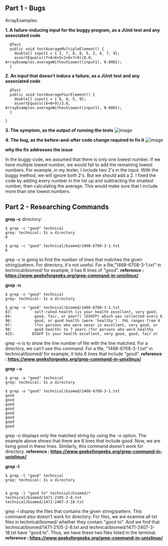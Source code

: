 ## Part 1 - Bugs

ArrayExamples:

**1. A failure-inducing input for the buggy program, as a JUnit test and any associated code**
```
  @Test
  public void testAverageMultipleElement() {
    double[] input1 = { 2, 7, 8, 8, 5, 2, 6, 7, 9};
    assertEquals((7+8+8+5+2+6+7+9)/8.0, ArrayExamples.averageWithoutLowest(input1), 0.0001);
  }
```

**2. An input that doesn’t induce a failure, as a JUnit test and any associated code**
```
  @Test
  public void testAverageFourElement() {
    double[] input1 = { 8, 8, 5, 9};
    assertEquals((8+8+9)/3.0, ArrayExamples.averageWithoutLowest(input1), 0.0001);
  }

}
```

**3. The symptom, as the output of running the tests**
![image](https://github.com/Quianey/cse15l-lab-report3/assets/147276821/48edd11e-dd90-4f77-9e80-300ad1fdcb56)


**4. The bug, as the before-and-after code change required to fix it** 
![image](https://github.com/Quianey/cse15l-lab-report3/assets/147276821/7a39e9a0-2729-4218-9e0a-c648343ce1a0)

**why the fix addresses the issue**

In the buggy code, we assumed that there is only one lowest number. If we have multiple lowest number, we would fail to add the remaining lowest numbers. For example, in my tester, I include two 2's in the input. With the buggy method, we will ignore both 2's. But we should add a 2. 
I fixed the code by adding every number in the list up and subtracting the smallest number, then calculating the average. This would make sure that I include more than one lowest numbers. 

## Part 2 - Researching Commands

**grep -c**
 directory:
 ```
$ grep -c "good" technical
grep: technical: Is a directory
0

$ grep -c "good" technical/biomed/1468-6708-3-1.txt
6
```
grep -c is going to find the number of lines that matches the given string/pattern. For directory, it's not useful. For a file,"1468-6708-3-1.txt" in  technical/biomed/ for example, it has 6 lines of "good". 
**reference : https://www.geeksforgeeks.org/grep-command-in-unixlinux/**

 **grep -n**
 ```
$ grep -n "good" technical
grep: technical: Is a directory

$ grep -n "good" technical/biomed/1468-6708-3-1.txt
83:          self-rated health (is your health excellent, very good,
84:          good, fair, or poor?) (EVGFP) which was collected every 6
96:          good, or good health (were 'healthy'). YHL ranges from 0
97:          (for persons who were never in excellent, very good, or
98:          good health) to 7 years (for persons who were healthy
425:        EVGFP Is your health excellent, very good, good, fair or
```
grep -n is to show the line number of file with the line matched. For a directory, we can't use this command. For a file, "1468-6708-3-1.txt" in  technical/biomed/ for example, it lists 6 lines that include "good".
**reference : https://www.geeksforgeeks.org/grep-command-in-unixlinux/**

**grep - o**
```
$ grep -o "good" technical
grep: technical: Is a directory
 
$ grep -o "good" technical/biomed/1468-6708-3-1.txt
good
good
good
good
good
good
good
good
```
grep -o displays only the matched string by using the -o option. The example above shows that there are 6 lines that include good. Now, we are lising good in these lines. Similarly, this command doesn't work for directory. 
**reference : https://www.geeksforgeeks.org/grep-command-in-unixlinux/**

**grep -l**
```
$ grep -l "good" technical
grep: technical: Is a directory

     
$ grep -l "good to" technical/biomed/*
technical/biomed/1471-2105-2-8.txt
technical/biomed/1471-2407-3-18.txt

```
grep -l display the files that contains the given string/pattern. This command also doesn't work for directory. For files, we are examine all txt files in  technical/biomed/ whether they contain "good to". And we find that technical/biomed/1471-2105-2-8.txt and technical/biomed/1471-2407-3-18.txt have "good to". Thus, we have these two files listed in the terminal. 
**reference : https://www.geeksforgeeks.org/grep-command-in-unixlinux/**

